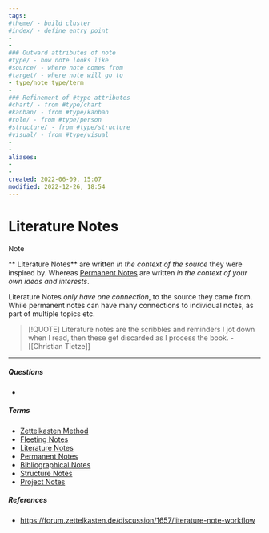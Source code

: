 ```yaml
---
tags:
#theme/ - build cluster 
#index/ - define entry point
-
-
### Outward attributes of note
#type/ - how note looks like
#source/ - where note comes from
#target/ - where note will go to
- type/note type/term
-
### Refinement of #type attributes
#chart/ - from #type/chart 
#kanban/ - from #type/kanban
#role/ - from #type/person
#structure/ - from #type/structure
#visual/ - from #type/visual
-
-
aliases: 
-
-
created: 2022-06-09, 15:07
modified: 2022-12-26, 18:54
---
```

# Literature Notes


<!-- Main content of my thoughts really -->

> [!NOTE]
>** Literature Notes** are written _in the context of the source_ they were inspired by. 
> Whereas [Permanent Notes](Permanent%20Notes.md) are written _in the context of your own ideas and interests_.  
>
> Literature Notes _only have one connection_, to the source they came from. While permanent notes can have many connections to individual notes, as part of multiple topics etc.

> [!QUOTE]
> Literature notes are the scribbles and reminders I jot down when I read, then these get discarded as I process the book. - [[Christian Tietze]]
 
---
##### Questions
<!-- What remains for you to consider? --> 
- 

##### Terms
<!-- Links to definition pages -->
- [Zettelkasten Method](3_Permanent%20Notes/Zettelkasten%20Method.md)
- [Fleeting Notes](Fleeting%20Notes.md)
- [Literature Notes](Literature%20Notes.md)
- [Permanent Notes](Permanent%20Notes.md)
- [Bibliographical Notes](Bibliographical%20Notes.md)
- [Structure Notes](Structure%20Notes.md)
- [Project Notes](Project%20Notes.md)
##### References
<!-- Links to pages not referenced in the content -->
- https://forum.zettelkasten.de/discussion/1657/literature-note-workflow














